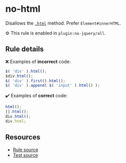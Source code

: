 # no-html

Disallows the [`.html`](https://api.jquery.com/html/) method. Prefer `Element#innerHTML`.

⚙️ This rule is enabled in `plugin:no-jquery/all`.

## Rule details

❌ Examples of **incorrect** code:
```js
$( 'div' ).html();
$div.html();
$( 'div' ).first().html();
$( 'div' ).append( $( 'input' ).html() );
```

✔️ Examples of **correct** code:
```js
html();
[].html();
div.html();
div.html;
```

## Resources

* [Rule source](/src/rules/no-html.js)
* [Test source](/src/tests/no-html.js)
